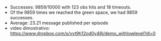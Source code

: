 * Successes: 9859/10000 with 123 obs hits and 18 timeouts.
* Of the 9859 times we reached the green space, we had 9859 successes.
* Average: 23.21 message published per episode
* video dimostrativo: https://www.dropbox.com/s/vvt9tj12od0y48j/demo_withlowlevel?dl=0
